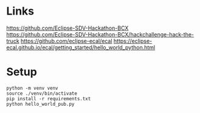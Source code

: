 # Links
https://github.com/Eclipse-SDV-Hackathon-BCX
https://github.com/Eclipse-SDV-Hackathon-BCX/hackchallenge-hack-the-truck
https://github.com/eclipse-ecal/ecal
https://eclipse-ecal.github.io/ecal/getting_started/hello_world_python.html


# Setup
```
python -m venv venv
source ./venv/bin/activate
pip install -r requirements.txt
python hello_world_pub.py
```

